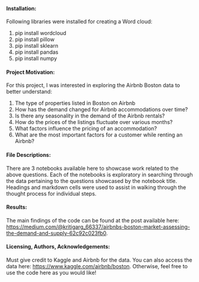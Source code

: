 #### Installation:
Following libraries were installed for creating a Word cloud:
1.	pip install wordcloud
2.	pip install pillow
3. pip install sklearn
4. pip install pandas
4. pip install numpy

#### Project Motivation:
For this project, I was interested in exploring the Airbnb Boston data to better understand:
1.	The type of properties listed in Boston on Airbnb
2.	How has the demand changed for Airbnb accommodations over time?
3.	Is there any seasonality in the demand of the Airbnb rentals?
4.	How do the prices of the listings fluctuate over various months?
5.	What factors influence the pricing of an accommodation?
6.	What are the most important factors for a customer while renting an Airbnb?


#### File Descriptions: 
There are 3 notebooks available here to showcase work related to the above questions. Each of the notebooks is exploratory in searching through the data pertaining to the questions showcased by the notebook title. Headings and markdown cells were used to assist in walking through the thought process for individual steps.

#### Results:
The main findings of the code can be found at the post available here: https://medium.com/@kritigarg_66337/airbnbs-boston-market-assessing-the-demand-and-supply-62c92c023fb0.

#### Licensing, Authors, Acknowledgements:
Must give credit to Kaggle and Airbnb for the data. You can also access the data here: https://www.kaggle.com/airbnb/boston. Otherwise, feel free to use the code here as you would like!


